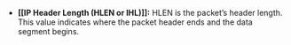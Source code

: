 - **[[IP Header Length (HLEN or IHL)]]:** HLEN is the packet’s header length. This value indicates where the packet header ends and the data segment begins.
